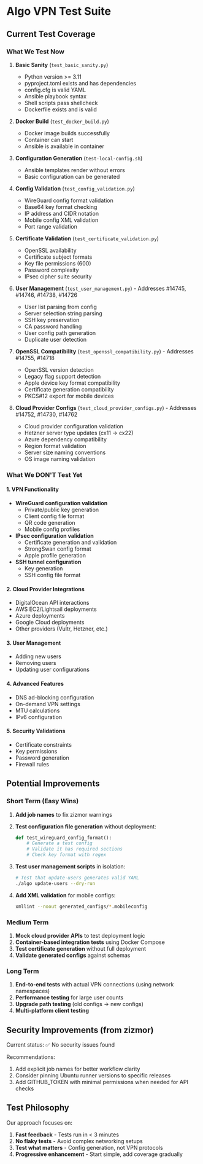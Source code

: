 # Algo VPN Test Suite

## Current Test Coverage

### What We Test Now
1. **Basic Sanity** (`test_basic_sanity.py`)
   - Python version >= 3.11
   - pyproject.toml exists and has dependencies
   - config.cfg is valid YAML
   - Ansible playbook syntax
   - Shell scripts pass shellcheck
   - Dockerfile exists and is valid

2. **Docker Build** (`test_docker_build.py`)
   - Docker image builds successfully
   - Container can start
   - Ansible is available in container

3. **Configuration Generation** (`test-local-config.sh`)
   - Ansible templates render without errors
   - Basic configuration can be generated

4. **Config Validation** (`test_config_validation.py`)
   - WireGuard config format validation
   - Base64 key format checking
   - IP address and CIDR notation
   - Mobile config XML validation
   - Port range validation

5. **Certificate Validation** (`test_certificate_validation.py`)
   - OpenSSL availability
   - Certificate subject formats
   - Key file permissions (600)
   - Password complexity
   - IPsec cipher suite security

6. **User Management** (`test_user_management.py`) - Addresses #14745, #14746, #14738, #14726
   - User list parsing from config
   - Server selection string parsing
   - SSH key preservation
   - CA password handling
   - User config path generation
   - Duplicate user detection

7. **OpenSSL Compatibility** (`test_openssl_compatibility.py`) - Addresses #14755, #14718
   - OpenSSL version detection
   - Legacy flag support detection
   - Apple device key format compatibility
   - Certificate generation compatibility
   - PKCS#12 export for mobile devices

8. **Cloud Provider Configs** (`test_cloud_provider_configs.py`) - Addresses #14752, #14730, #14762
   - Cloud provider configuration validation
   - Hetzner server type updates (cx11 → cx22)
   - Azure dependency compatibility
   - Region format validation
   - Server size naming conventions
   - OS image naming validation

### What We DON'T Test Yet

#### 1. VPN Functionality
- **WireGuard configuration validation**
  - Private/public key generation
  - Client config file format
  - QR code generation
  - Mobile config profiles
- **IPsec configuration validation**
  - Certificate generation and validation
  - StrongSwan config format
  - Apple profile generation
- **SSH tunnel configuration**
  - Key generation
  - SSH config file format

#### 2. Cloud Provider Integrations
- DigitalOcean API interactions
- AWS EC2/Lightsail deployments
- Azure deployments
- Google Cloud deployments
- Other providers (Vultr, Hetzner, etc.)

#### 3. User Management
- Adding new users
- Removing users
- Updating user configurations

#### 4. Advanced Features
- DNS ad-blocking configuration
- On-demand VPN settings
- MTU calculations
- IPv6 configuration

#### 5. Security Validations
- Certificate constraints
- Key permissions
- Password generation
- Firewall rules

## Potential Improvements

### Short Term (Easy Wins)
1. **Add job names** to fix zizmor warnings
2. **Test configuration file generation** without deployment:
   ```python
   def test_wireguard_config_format():
       # Generate a test config
       # Validate it has required sections
       # Check key format with regex
   ```

3. **Test user management scripts** in isolation:
   ```bash
   # Test that update-users generates valid YAML
   ./algo update-users --dry-run
   ```

4. **Add XML validation** for mobile configs:
   ```bash
   xmllint --noout generated_configs/*.mobileconfig
   ```

### Medium Term
1. **Mock cloud provider APIs** to test deployment logic
2. **Container-based integration tests** using Docker Compose
3. **Test certificate generation** without full deployment
4. **Validate generated configs** against schemas

### Long Term
1. **End-to-end tests** with actual VPN connections (using network namespaces)
2. **Performance testing** for large user counts
3. **Upgrade path testing** (old configs → new configs)
4. **Multi-platform client testing**

## Security Improvements (from zizmor)

Current status: ✅ No security issues found

Recommendations:
1. Add explicit job names for better workflow clarity
2. Consider pinning Ubuntu runner versions to specific releases
3. Add GITHUB_TOKEN with minimal permissions when needed for API checks

## Test Philosophy

Our approach focuses on:
1. **Fast feedback** - Tests run in < 3 minutes
2. **No flaky tests** - Avoid complex networking setups
3. **Test what matters** - Config generation, not VPN protocols
4. **Progressive enhancement** - Start simple, add coverage gradually